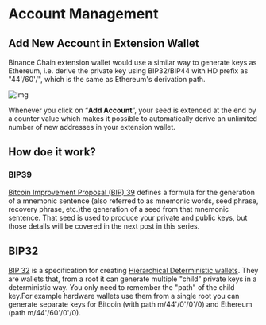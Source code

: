 # Account Management

## Add New Account in Extension Wallet

Binance Chain extension wallet would use a similar way to generate keys as Ethereum, i.e. derive the private key using BIP32/BIP44 with HD prefix as "44'/60'/", which is the same as Ethereum's derivation path.

![img](https://lh3.googleusercontent.com/sPkp8aP0i3AavnavPbUG4Ywzff2FIiLrOuKsrcj4pcehz9ALqouSp_aq_T1STHYS2MCANaEwcghq5yPv7oJxAO9GmMXifmz96QJ-DWIcP3pcC-xcUsm1z7cAo1EnK_Tpz_1dkd7B)

Whenever you click on “**Add Account**”, your seed is extended at the end by a counter value which makes it possible to automatically derive an unlimited number of new addresses in your extension wallet.

## How doe it work? 

### BIP39

[Bitcoin Improvement Proposal \(BIP\) 39](https://github.com/bitcoin/bips/blob/master/bip-0039.mediawiki) defines a formula for the generation of a mnemonic sentence \(also referred to as mnemonic words, seed phrase, recovery phrase, etc.\)the generation of a seed from that mnemonic sentence. That seed is used to produce your private and public keys, but those details will be covered in the next post in this series.

## BIP32

[BIP 32](https://github.com/bitcoin/bips/blob/master/bip-0032.mediawiki) is a specification for creating [Hierarchical Deterministic wallets](https://github.com/bitcoin/bips/blob/master/bip-0032.mediawiki). They are wallets that, from a root it can generate multiple "child" private keys in a deterministic way. You only need to remember the "path" of the child key.For example hardware wallets use them from a single root you can generate separate keys for Bitcoin \(with path m/44'/0'/0'/0\) and Ethereum \(path m/44'/60'/0'/0\).

